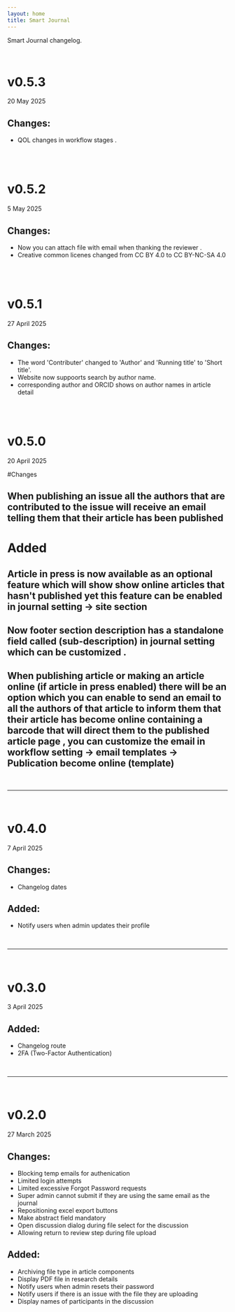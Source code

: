 ```yaml
---
layout: home
title: Smart Journal
---
```


Smart Journal changelog.



<br/>

# v0.5.3

20 May 2025

## Changes:
 * QOL changes in workflow stages .

<br/>

<br/>

# v0.5.2

5 May 2025

## Changes:
 * Now you can attach  file with email when thanking the reviewer .
 * Creative common licenes changed from CC BY 4.0 to CC BY-NC-SA 4.0


<br/>

<br/>

# v0.5.1

27 April 2025

## Changes:
 * The word 'Contributer' changed to 'Author' and 'Running title' to 'Short title'.
 * Website now suppoorts search by author name.
 * corresponding author and ORCID shows on author names in article detail

<br/>

<br/>

# v0.5.0

20 April 2025


#Changes

## When publishing an issue all the authors that are contributed to the issue will receive an email telling them that their article has been published 

# Added

## Article in press is now available as an optional feature which will show show online articles that hasn't published yet this feature can be enabled in journal setting -> site section 

## Now footer section description has a standalone field called (sub-description) in journal setting which can be customized .

## When publishing article or making an article online (if article in press enabled) there will be an option which you can enable to send an email to all the authors of that article to inform them that their article has become online containing a barcode that will direct them to the published article page , you can customize the email in workflow setting -> email templates -> Publication become online (template)

<br/>

---

<br/>

# v0.4.0

7 April 2025

## Changes:
 * Changelog dates

## Added:
 * Notify users when admin updates their profile

<br/>

---

<br/>


# v0.3.0

3 April 2025

## Added:
 * Changelog route
 * 2FA (Two-Factor Authentication)


<br/>

---

<br/>

# v0.2.0

27 March 2025

## Changes:
 * Blocking temp emails for authenication
 * Limited login attempts
 * Limited excessive Forgot Password requests
 * Super admin cannot submit if they are using the same email as the journal
 * Repositioning excel export buttons
 * Make abstract field mandatory
 * Open discussion dialog during file select for the discussion
 * Allowing return to review step during file upload

## Added:
 * Archiving file type in article components
 * Display PDF file in research details
 * Notify users when admin resets their password
 * Notify users if there is an issue with the file they are uploading
 * Display names of participants in the discussion
